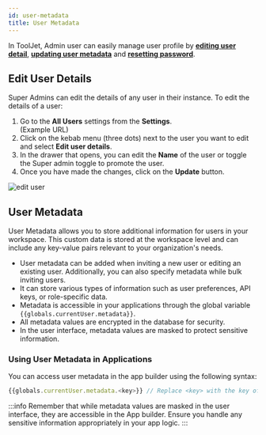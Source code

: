 ```yaml
---
id: user-metadata
title: User Metadata
---
```


In ToolJet, Admin user can easily manage user profile by **[editing user detail](#)**, **[updating user metadata](#)** and **[resetting password](#)**.

## Edit User Details

Super Admins can edit the details of any user in their instance. To edit the details of a user:

1. Go to the **All Users** settings from the **Settings**. <br/>
    (Example URL)
2. Click on the kebab menu (three dots) next to the user you want to edit and select **Edit user details**.
3. In the drawer that opens, you can edit the **Name** of the user or toggle the Super admin toggle to promote the user.
4. Once you have made the changes, click on the **Update** button.

<img className="screenshot-full" src="/img/managing-users/user-management/user-drawer.png" alt="edit user" />

## User Metadata

User Metadata allows you to store additional information for users in your workspace. This custom data is stored at the workspace level and can include any key-value pairs relevant to your organization's needs.

- User metadata can be added when inviting a new user or editing an existing user. Additionally, you can also specify metadata while bulk inviting users.
- It can store various types of information such as user preferences, API keys, or role-specific data.
- Metadata is accessible in your applications through the global variable `{{globals.currentUser.metadata}}`.
- All metadata values are encrypted in the database for security.
- In the user interface, metadata values are masked to protect sensitive information.

### Using User Metadata in Applications

You can access user metadata in the app builder using the following syntax:

```javascript
{{globals.currentUser.metadata.<key>}} // Replace <key> with the key of the metadata value 
```

:::info
Remember that while metadata values are masked in the user interface, they are accessible in the App builder. Ensure you handle any sensitive information appropriately in your app logic.
:::

